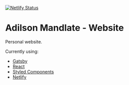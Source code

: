 [![Netlify Status](https://api.netlify.com/api/v1/badges/8b303aed-d8d0-477f-99d4-ec33a9ad74f4/deploy-status)](https://app.netlify.com/sites/adilsonmandlate/deploys)

# Adilson Mandlate - Website

Personal website.

Currently using:

- [Gatsby](https://www.gatsbyjs.org)
- [React](https://reactjs.org)
- [Styled Components](https://styled-components.com)
- [Netlify](https://www.netlify.com)
